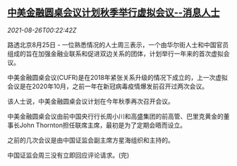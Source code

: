 <!--1629937863000-->
[中美金融圆桌会议计划秋季举行虚拟会议--消息人士](https://cn.reuters.com/article/china-usa-financial-roundtable-0825-wedn-idCNKBS2FR00Q)
------

<div><i>2021-08-26T00:22:42Z</i></div><p>路透北京8月25日 - 一位熟悉情况的人士周三表示，一个由华尔街人士和中国官员组成的旨在加强金融业联系和促进双边关系的团体，计划举行一年来的首次虚拟会议。</p><p>中美金融圆桌会议(CUFR)是在2018年紧张关系升级的情况下成立的，上一次虚拟会议是在2020年10月，之前一年在新冠病毒疫情爆发前召开过两次会议。</p><p>该人士说，中美金融圆桌会议计划在今年秋季再次召开会议。</p><p>中美金融圆桌会议由前中国央行行长周小川和高盛集团的前高管、巴里克黄金的董事长John Thornton担任联席主席，最初是为了定期会晤而设立。</p><p>之前的几次会议是由中国证监会副主席方星海组织和主持的。</p><p>中国证监会周三没有立即回应评论请求。(完)</p>
